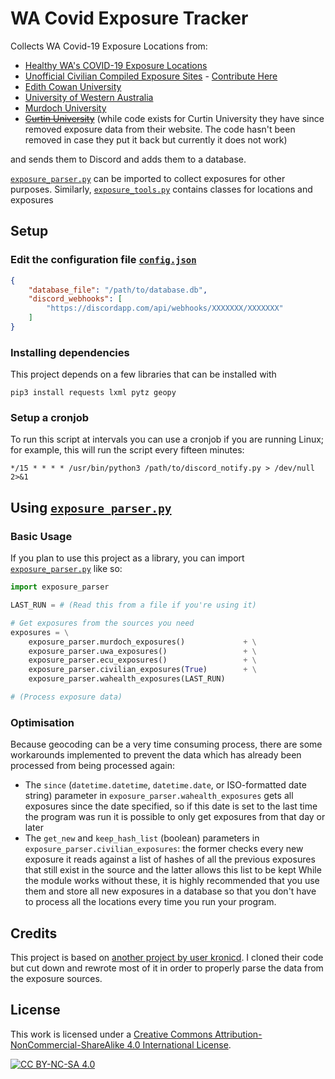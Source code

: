 # WA Covid Exposure Tracker

Collects WA Covid-19 Exposure Locations from:

* [Healthy WA's COVID-19 Exposure Locations](https://www.healthywa.wa.gov.au/COVID19locations)
* [Unofficial Civilian Compiled Exposure Sites](https://docs.google.com/spreadsheets/d/1-U8Ea9o9bnST5pzckC8lzwNNK_jO6kIVUAi5Uu_-Ltc/htmlview?pru=AAABfzYp9xU*O5BeDYIVxSR9HGqWRuiLNQ) - [Contribute Here](https://www.facebook.com/groups/708242463497733)
* [Edith Cowan University](https://www.ecu.edu.au/covid-19/advice-for-staff)
* [University of Western Australia](https://www.uwa.edu.au/covid-19-faq/Home)
* [Murdoch University](https://www.murdoch.edu.au/notices/covid-19-advice)
* ~~[Curtin University](https://www.curtin.edu.au/novel-coronavirus/recent-exposure-sites-on-campus/)~~ (while code exists for Curtin University they have since removed exposure data from their website. The code hasn't been removed in case they put it back but currently it does not work)

and sends them to Discord and adds them to a database.

[`exposure_parser.py`](exposure_parser.py) can be imported to collect exposures for other purposes. Similarly, [`exposure_tools.py`](exposure_tools.py) contains classes for locations and exposures

## Setup

### Edit the configuration file [`config.json`](config.json)

~~~json
{
    "database_file": "/path/to/database.db",
    "discord_webhooks": [
        "https://discordapp.com/api/webhooks/XXXXXXX/XXXXXXX"
    ]
}
~~~

### Installing dependencies

This project depends on a few libraries that can be installed with
~~~
pip3 install requests lxml pytz geopy
~~~

### Setup a cronjob

To run this script at intervals you can use a cronjob if you are running Linux; for example, this will run the script every fifteen minutes:
~~~
*/15 * * * * /usr/bin/python3 /path/to/discord_notify.py > /dev/null 2>&1
~~~

## Using [`exposure_parser.py`](exposure_parser.py)

### Basic Usage
If you plan to use this project as a library, you can import [`exposure_parser.py`](exposure_parser.py) like so:
```python
import exposure_parser

LAST_RUN = # (Read this from a file if you're using it)

# Get exposures from the sources you need
exposures = \
    exposure_parser.murdoch_exposures()             + \
    exposure_parser.uwa_exposures()                 + \
    exposure_parser.ecu_exposures()                 + \
    exposure_parser.civilian_exposures(True)        + \
    exposure_parser.wahealth_exposures(LAST_RUN)

# (Process exposure data)
```

### Optimisation

Because geocoding can be a very time consuming process, there are some workarounds implemented to prevent the data which has already been processed from being processed again:
* The `since` (`datetime.datetime`, `datetime.date`, or ISO-formatted date string) parameter in `exposure_parser.wahealth_exposures` gets all exposures since the date specified, so if this date is set to the last time the program was run it is possible to only get exposures from that day or later
* The `get_new` and `keep_hash_list` (boolean) parameters in `exposure_parser.civilian_exposures`: the former checks every new exposure it reads against a list of hashes of all the previous exposures that still exist in the source and the latter allows this list to be kept
While the module works without these, it is highly recommended that you use them and store all new exposures in a database so that you don't have to process all the locations every time you run your program.

## Credits

This project is based on [another project by user kronicd](https://github.com/kronicd/WA_Covid_Mailer). I cloned their code but cut down and rewrote most of it in order to properly parse the data from the exposure sources.

## License

This work is licensed under a
[Creative Commons Attribution-NonCommercial-ShareAlike 4.0 International License][cc-by-nc-sa].

[![CC BY-NC-SA 4.0][cc-by-nc-sa-image]][cc-by-nc-sa]

[cc-by-nc-sa]: http://creativecommons.org/licenses/by-nc-sa/4.0/
[cc-by-nc-sa-image]: https://licensebuttons.net/l/by-nc-sa/4.0/88x31.png
[cc-by-nc-sa-shield]: https://img.shields.io/badge/License-CC%20BY--NC--SA%204.0-lightgrey.svg
